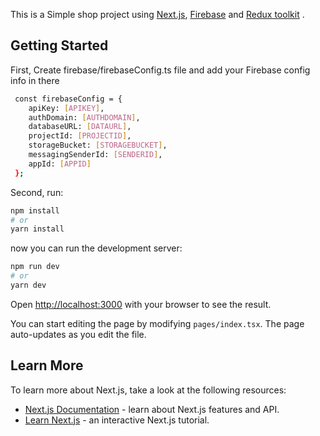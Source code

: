 This is a Simple shop project using [Next.js](https://nextjs.org/), [Firebase](https://firebase.google.com/) and [Redux toolkit](https://redux-toolkit.js.org/) .

## Getting Started
First, Create firebase/firebaseConfig.ts file and add your Firebase config info in there
```bash
 const firebaseConfig = {
    apiKey: [APIKEY],
    authDomain: [AUTHDOMAIN],
    databaseURL: [DATAURL],
    projectId: [PROJECTID],
    storageBucket: [STORAGEBUCKET],
    messagingSenderId: [SENDERID],
    appId: [APPID]
 };
```
Second, run:
```bash
npm install
# or
yarn install
```
now you can run the development server:

```bash
npm run dev
# or
yarn dev
```

Open [http://localhost:3000](http://localhost:3000) with your browser to see the result.

You can start editing the page by modifying `pages/index.tsx`. The page auto-updates as you edit the file.

## Learn More

To learn more about Next.js, take a look at the following resources:

- [Next.js Documentation](https://nextjs.org/docs) - learn about Next.js features and API.
- [Learn Next.js](https://nextjs.org/learn) - an interactive Next.js tutorial.
